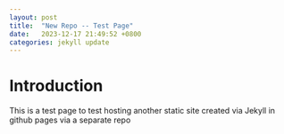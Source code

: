 ```yaml
---
layout: post
title:  "New Repo -- Test Page"
date:   2023-12-17 21:49:52 +0800
categories: jekyll update
---
```


# Introduction

This is a test page to test hosting another static site created via Jekyll in github pages via a separate repo